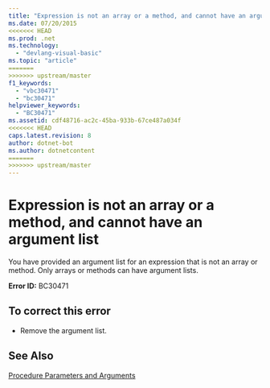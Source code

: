 ```yaml
---
title: "Expression is not an array or a method, and cannot have an argument list"
ms.date: 07/20/2015
<<<<<<< HEAD
ms.prod: .net
ms.technology: 
  - "devlang-visual-basic"
ms.topic: "article"
=======
>>>>>>> upstream/master
f1_keywords: 
  - "vbc30471"
  - "bc30471"
helpviewer_keywords: 
  - "BC30471"
ms.assetid: cdf48716-ac2c-45ba-933b-67ce487a034f
<<<<<<< HEAD
caps.latest.revision: 8
author: dotnet-bot
ms.author: dotnetcontent
=======
>>>>>>> upstream/master
---
```

# Expression is not an array or a method, and cannot have an argument list
You have provided an argument list for an expression that is not an array or method. Only arrays or methods can have argument lists.  
  
 **Error ID:** BC30471  
  
## To correct this error  
  
-   Remove the argument list.  
  
## See Also  
 [Procedure Parameters and Arguments](../../visual-basic/programming-guide/language-features/procedures/procedure-parameters-and-arguments.md)
